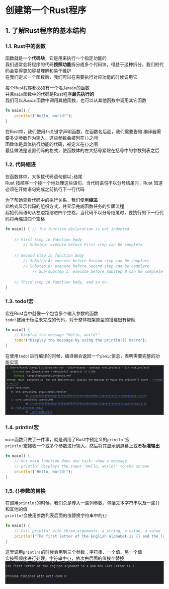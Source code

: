 # 创建第一个Rust程序

## 1. 了解Rust程序的基本结构

### 1.1. Rust中的函数
函数就是一个**代码块**，它是用来执行一个指定功能的<br>
我们通常会将程序的代码**按照功能**拆分成多个代码块，得益于这种拆分，我们的代码会变得更加容易理解和易于维护<br>
在我们定义一个函数后，我们可以在需要执行对应功能的时候调用它

每个Rust程序都必须有一个名为`main`的函数<br>
并且`main`函数中的代码是Rust程序**最先执行的**<br>
我们可以从`main`函数中调用其他函数，也可以从其他函数中调用其它函数
```rust
fn main() {
    println!("Hello, world!");
}
```
在Rust中，我们使用`fn`关键字声明函数，在函数名后面，我们需要告知
编译器需要多少参数作为输入，这些参数会被列在`()`之间<br>
函数体是具体执行功能的代码，被定义在`{}`之间<br>
最佳做法是设置代码的格式，使函数体的左大括号紧跟在括号中的参数列表之后


### 1.2. 代码缩进
在函数体中，大多数代码语句都以`;`结尾<br>
Rust 按顺序一个接一个地处理这些语句，当代码语句不以分号结尾时，Rust 知道必须在开始语句完成之前执行下一行代码

为了帮助查看代码中的执行关系，我们使用**缩进**<br>
此格式显示代码的组织方式，并显示完成函数任务的步骤流程<br>
起始代码语句从左边距缩进四个空格，当代码不以分号结尾时，要执行的下一行代码将再缩进四个空格
```rust
fn main() { // The function declaration is not indented

    // First step in function body
        // Substep: execute before First step can be complete

    // Second step in function body
        // Substep A: execute before Second step can be complete
        // Substep B: execute before Second step can be complete
            // Sub-substep 1: execute before Substep B can be complete

    // Third step in function body, and so on...
}
```

### 1.3. todo!宏
宏在Rust当中就像一个包含多个输入参数的函数<br>
`todo!`被用于标注未完成的代码，对于整体框架原型的搭建很有帮助
```rust
fn main() {
    // Display the message "Hello, world!"
    todo!("Display the message by using the println!() macro");
}
```
在使用`todo!`进行编译的时候，编译器会返回一个`panic`信息，表明需要完整的功能实现
![img.png](img.png)

### 1.4. println!宏
`main`函数只做了一件事，就是调用了Rust中预定义的`println!`宏<br>
`println!`宏接收一个或多个参数进行输入，然后将其显示到屏幕上或者**标准输出**<br>
```rust
fn main() {
    // Our main function does one task: show a message
    // println! displays the input "Hello, world!" to the screen
    println!("Hello, world!");
}
```
### 1.5. {}参数的替换
在调用`println!`的时候，我们总是传入一些列参数，包括文本字符串以及一些`{}`和其他的值<br>
`println!`会使用参数列表后面的值替换字符串中的`{}`
```rust
fn main() {
    // Call println! with three arguments: a string, a value, a value
    println!("The first letter of the English alphabet is {} and the last letter is {}.", 'A', 'Z');
}
```
这里调用`println!`的时候会用到三个参数：字符串、一个值、另一个值<br>
宏按照顺序进行处理，字符串中`{}`，依次由后面的值挨个替换
![img_1.png](img_1.png)